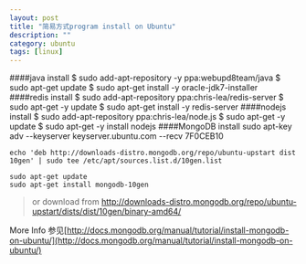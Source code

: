 ```yaml
---
layout: post
title: "简易方式program install on Ubuntu"
description: ""
category: ubuntu
tags: [linux]
---
```


####java install
    $ sudo add-apt-repository -y ppa:webupd8team/java
    $ sudo apt-get update
    $ sudo apt-get install -y oracle-jdk7-installer
####redis install
    $ sudo add-apt-repository ppa:chris-lea/redis-server
    $ sudo apt-get -y update
    $ sudo apt-get  install -y redis-server
####nodejs install
    $ sudo add-apt-repository ppa:chris-lea/node.js
    $ sudo apt-get -y update
    $ sudo apt-get -y install nodejs
####MongoDB install
    sudo apt-key adv --keyserver keyserver.ubuntu.com --recv 7F0CEB10
    
`echo 'deb http://downloads-distro.mongodb.org/repo/ubuntu-upstart dist 10gen' | sudo tee /etc/apt/sources.list.d/10gen.list`
    
    sudo apt-get update
    sudo apt-get install mongodb-10gen
    
   > or download from http://downloads-distro.mongodb.org/repo/ubuntu-upstart/dists/dist/10gen/binary-amd64/

More Info 参见[http://docs.mongodb.org/manual/tutorial/install-mongodb-on-ubuntu/](http://docs.mongodb.org/manual/tutorial/install-mongodb-on-ubuntu/)
